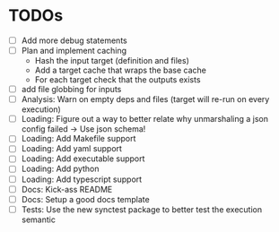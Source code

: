 # TODOs

- [ ] Add more debug statements
- [ ] Plan and implement caching
  - Hash the input target (definition and files)
  - Add a target cache that wraps the base cache
  - For each target check that the outputs exists
- [ ] add file globbing for inputs
- [ ] Analysis: Warn on empty deps and files (target will re-run on every execution)
- [ ] Loading: Figure out a way to better relate why unmarshaling a json config failed -> Use json schema!
- [ ] Loading: Add Makefile support
- [ ] Loading: Add yaml support
- [ ] Loading: Add executable support
- [ ] Loading: Add python
- [ ] Loading: Add typescript support
- [ ] Docs: Kick-ass README
- [ ] Docs: Setup a good docs template
- [ ] Tests: Use the new synctest package to better test the execution semantic
